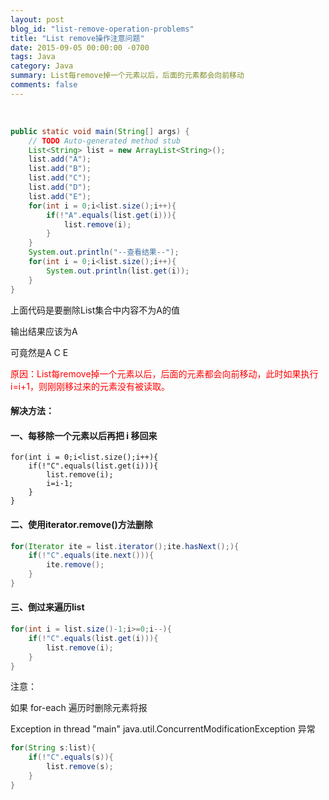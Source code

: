 ```yaml
---
layout: post
blog_id: "list-remove-operation-problems"
title: "List remove操作注意问题"
date: 2015-09-05 00:00:00 -0700
tags: Java
category: Java
summary: List每remove掉一个元素以后，后面的元素都会向前移动
comments: false
---
```

<br>

```java
public static void main(String[] args) {  
	// TODO Auto-generated method stub  
	List<String> list = new ArrayList<String>();  
	list.add("A");  
	list.add("B");  
	list.add("C");  
	list.add("D");  
	list.add("E");  
	for(int i = 0;i<list.size();i++){  
		if(!"A".equals(list.get(i))){  
			list.remove(i);  
		}  
	}  
	System.out.println("--查看结果--");  
	for(int i = 0;i<list.size();i++){  
		System.out.println(list.get(i));  
	}  
}
```

上面代码是要删除List集合中内容不为A的值

输出结果应该为A

可竟然是A C E

<span style="color:red">原因：List每remove掉一个元素以后，后面的元素都会向前移动，此时如果执行i=i+1，则刚刚移过来的元素没有被读取。</span>

#### **解决方法：**

#### 一、每移除一个元素以后再把 i 移回来

```
for(int i = 0;i<list.size();i++){  
	if(!"C".equals(list.get(i))){  
		list.remove(i);  
		i=i-1;  
	}  
}
```

#### 二、使用iterator.remove()方法删除

```java
for(Iterator ite = list.iterator();ite.hasNext();){  
	if(!"C".equals(ite.next())){  
		ite.remove();  
	}  
}
```

#### 三、倒过来遍历list

```java
for(int i = list.size()-1;i>=0;i--){  
	if(!"C".equals(list.get(i))){  
		list.remove(i);  
	}  
}
```

注意：

如果 for-each 遍历时删除元素将报

Exception in thread "main" java.util.ConcurrentModificationException 异常

```java
for(String s:list){  
	if(!"C".equals(s)){  
		list.remove(s);  
	}  
}
```

<br>